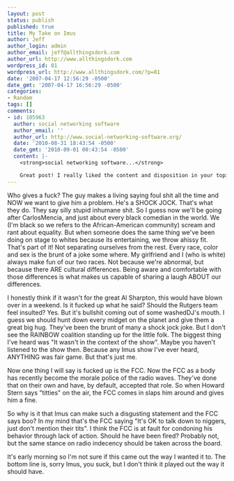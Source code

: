```yaml
---
layout: post
status: publish
published: true
title: My Take on Imus
author: Jeff
author_login: admin
author_email: jeff@allthingsdork.com
author_url: http://www.allthingsdork.com
wordpress_id: 81
wordpress_url: http://www.allthingsdork.com/?p=81
date: '2007-04-17 12:56:29 -0500'
date_gmt: '2007-04-17 16:56:29 -0500'
categories:
- Random
tags: []
comments:
- id: 105963
  author: social networking software
  author_email: ''
  author_url: http://www.social-networking-software.org/
  date: '2010-08-31 18:43:54 -0500'
  date_gmt: '2010-09-01 00:43:54 -0500'
  content: |-
    <strong>social networking software...</strong>

    Great post! I really liked the content and disposition in your topic!...
---
```

<p>Who gives a fuck? The guy makes a living saying foul shit all the time and NOW we want to give him a problem. He's a SHOCK JOCK. That's what they do. They say silly stupid inhumane shit. So I guess now we'll be going after CarlosMencia, and just about every black comedian in the world. We (I'm black so we refers to the African-American community) scream and rant about equality. But when someone does the same thing we've been doing on stage to whites because its entertaining, we throw ahissy fit. That's part of it! Not separating ourselves from the rest. Every race, color and sex is the brunt of a joke some where. My girlfriend and I (who is white) always make fun of our two races. Not because we're abnormal, but because there ARE cultural differences. Being aware and comfortable with those differences is what makes us capable of sharing a laugh ABOUT our differences.</p>
<p>I honestly think if it wasn't for the great Al Sharpton, this would have blown over in a weekend. Is it fucked up what he said? Should the Rutgers team feel insulted? Yes. But it's bullshit coming out of some washedDJ's mouth. I guess we should hunt down every midget on the planet and give them a great big hug. They've been the brunt of many a shock jock joke. But I don't see the RAINBOW coalition standing up for the little folk. The biggest thing I've heard was "It wasn't in the context of the show". Maybe you haven't listened to the show then. Because any Imus show I've ever heard, ANYTHING was fair game. But that's just me.</p>
<p>Now one thing I will say is fucked up is the FCC. Now the FCC as a body has recently become the morale police of the radio waves. They've done that on their own and have, by default, accepted that role. So when Howard Stern says "titties" on the air, the FCC comes in slaps him around and gives him a fine.</p>
<p>So why is it that Imus can make such a disgusting statement and the FCC says boo? In my mind that's the FCC saying "It's OK to talk down to niggers, just don't mention their tits". I think the FCC is at fault for condoning his behavior through lack of action. Should he have been fired? Probably not, but the same stance on radio indecency should be taken across the board.</p>
<p>It's early morning so I'm not sure if this came out the way I wanted it to. The bottom line is, sorry Imus, you suck, but I don't think it played out the way it should have.</p>

